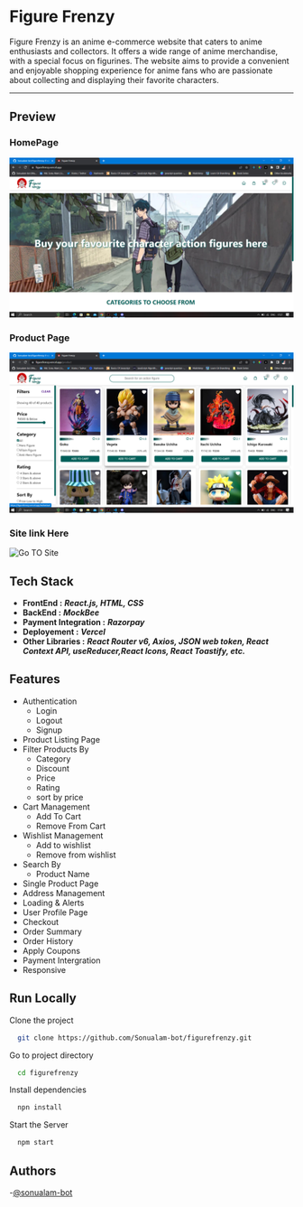 # Figure Frenzy

Figure Frenzy is an anime e-commerce website that caters to anime enthusiasts and collectors. It offers a wide range of anime merchandise, with a special focus on figurines. The website aims to provide a convenient and enjoyable shopping experience for anime fans who are passionate about collecting and displaying their favorite characters.

---

## Preview

### HomePage
![Homepage](https://github.com/Sonualam-bot/figurefrenzy/blob/master/src/assets/homepage.png)

### Product Page
![ProductPage](https://github.com/Sonualam-bot/figurefrenzy/blob/master/src/assets/productpage.png)

### Site link Here
![Go TO Site](https://figurefrenzy.vercel.app/)

## Tech Stack

- **FrontEnd :** ***React.js, HTML, CSS***
- **BackEnd :**  ***MockBee***
- **Payment Integration :** ***Razorpay***
- **Deployement :** ***Vercel***
- **Other Libraries :** ***React Router v6, Axios, JSON web token, React Context API, useReducer,React Icons, React Toastify, etc.***



## Features

- Authentication
  - Login
  - Logout
  - Signup
- Product Listing Page
- Filter Products By
  - Category
  - Discount
  - Price
  - Rating
  - sort by price
- Cart Management
   - Add To Cart
   - Remove From Cart 
- Wishlist Management
   - Add to wishlist
   - Remove from wishlist
- Search By 
    - Product Name
- Single Product Page
- Address Management
- Loading & Alerts
- User Profile Page
- Checkout
- Order Summary
- Order History
- Apply Coupons
- Payment Intergration
- Responsive


## Run Locally

Clone the project

```bash
  git clone https://github.com/Sonualam-bot/figurefrenzy.git
```

Go to project directory

```bash
  cd figurefrenzy
```

Install dependencies
```bash
  npn install
```

Start the Server
```bash
  npm start
```

## Authors

-[@sonualam-bot](https://www.github.com/sonualam-bot)
